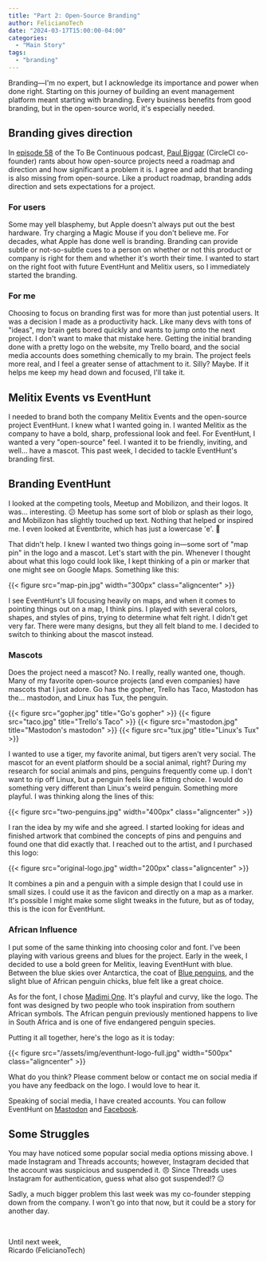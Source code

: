 ```yaml
---
title: "Part 2: Open-Source Branding"
author: FelicianoTech
date: "2024-03-17T15:00:00-04:00"
categories:
  - "Main Story"
tags:
  - "branding"
---
```


Branding—I'm no expert, but I acknowledge its importance and power when done right.
Starting on this journey of building an event management platform meant starting with branding.
Every business benefits from good branding, but in the open-source world, it's especially needed.


## Branding gives direction

In [episode 58](https://www.heavybit.com/library/podcasts/to-be-continuous/ep-58-no-roadmap-for-open-source) of the To Be Continuous podcast, [Paul Biggar](https://www.linkedin.com/in/paulbiggar/) (CircleCI co-founder) rants about how open-source projects need a roadmap and direction and how significant a problem it is.
I agree and add that branding is also missing from open-source.
Like a product roadmap, branding adds direction and sets expectations for a project.

### For users

Some may yell blasphemy, but Apple doesn't always put out the best hardware.
Try charging a Magic Mouse if you don't believe me.
For decades, what Apple has done well is branding.
Branding can provide subtle or not-so-subtle cues to a person on whether or not this product or company is right for them and whether it's worth their time.
I wanted to start on the right foot with future EventHunt and Melitix users, so I immediately started the branding.

### For me

Choosing to focus on branding first was for more than just potential users.
It was a decision I made as a productivity hack.
Like many devs with tons of "ideas", my brain gets bored quickly and wants to jump onto the next project.
I don't want to make that mistake here.
Getting the initial branding done with a pretty logo on the website, my Trello board, and the social media accounts does something chemically to my brain.
The project feels more real, and I feel a greater sense of attachment to it.
Silly? Maybe.
If it helps me keep my head down and focused, I'll take it.


## Melitix Events vs EventHunt

I needed to brand both the company Melitix Events and the open-source project EventHunt.
I knew what I wanted going in.
I wanted Melitix as the company to have a bold, sharp, professional look and feel.
For EventHunt, I wanted a very "open-source" feel.
I wanted it to be friendly, inviting, and well… have a mascot.
This past week, I decided to tackle EventHunt's branding first.


## Branding EventHunt

I looked at the competing tools, Meetup and Mobilizon, and their logos.
It was… interesting. 😕
Meetup has some sort of blob or splash as their logo, and Mobilizon has slightly touched up text.
Nothing that helped or inspired me.
I even looked at Eventbrite, which has just a lowercase 'e'. :shrug:

That didn't help.
I knew I wanted two things going in—some sort of "map pin" in the logo and a mascot.
Let's start with the pin.
Whenever I thought about what this logo could look like, I kept thinking of a pin or marker that one might see on Google Maps.
Something like this:

{{< figure src="map-pin.jpg" width="300px" class="aligncenter" >}}

I see EventHunt's UI focusing heavily on maps, and when it comes to pointing things out on a map, I think pins.
I played with several colors, shapes, and styles of pins, trying to determine what felt right.
I didn't get very far.
There were many designs, but they all felt bland to me.
I decided to switch to thinking about the mascot instead.

### Mascots

Does the project need a mascot? No.
I really, really wanted one, though.
Many of my favorite open-source projects (and even companies) have mascots that I just adore.
Go has the gopher, Trello has Taco, Mastodon has the… mastodon, and Linux has Tux, the penguin.

<style type="text/CSS">
.side2side{
    display:flex;
    flex-wrap:wrap;
    justify-content: center;
}
.side2side figure{
    max-width: 300px;
}
</style>
<div class="side2side">
{{< figure src="gopher.jpg" title="Go's gopher" >}}
{{< figure src="taco.jpg" title="Trello's Taco" >}}
{{< figure src="mastodon.jpg" title="Mastodon's mastodon" >}}
{{< figure src="tux.jpg" title="Linux's Tux" >}}
</div>

I wanted to use a tiger, my favorite animal, but tigers aren't very social.
The mascot for an event platform should be a social animal, right?
During my research for social animals and pins, penguins frequently come up.
I don't want to rip off Linux, but a penguin feels like a fitting choice.
I would do something very different than Linux's weird penguin.
Something more playful.
I was thinking along the lines of this:

{{< figure src="two-penguins.jpg" width="400px" class="aligncenter" >}}

I ran the idea by my wife and she agreed.
I started looking for ideas and finished artwork that combined the concepts of pins and penguins and found one that did exactly that.
I reached out to the artist, and I purchased this logo:

{{< figure src="original-logo.jpg" width="200px" class="aligncenter" >}}

It combines a pin and a penguin with a simple design that I could use in small sizes.
I could use it as the favicon and directly on a map as a marker.
It's possible I might make some slight tweaks in the future, but as of today, this is the icon for EventHunt.

### African Influence

I put some of the same thinking into choosing color and font.
I've been playing with various greens and blues for the project.
Early in the week, I decided to use a bold green for Melitix, leaving EventHunt with blue.
Between the blue skies over Antarctica, the coat of [Blue penguins](https://www.aquariumofpacific.org/onlinelearningcenter/species/little_blue_penguin), and the slight blue of African penguin chicks, blue felt like a great choice.

As for the font, I chose [Madimi One](https://tavatake.github.io/madimi-website/).
It's playful and curvy, like the logo.
The font was designed by two people who took inspiration from southern African symbols.
The African penguin previously mentioned happens to live in South Africa and is one of five endangered penguin species.

Putting it all together, here's the logo as it is today:

{{< figure src="/assets/img/eventhunt-logo-full.jpg" width="500px" class="aligncenter" >}}

What do you think?
Please comment below or contact me on social media if you have any feedback on the logo.
I would love to hear it.

Speaking of social media, I have created accounts.
You can follow EventHunt on [Mastodon](https://nanobyte.cafe/@EventHunt) and [Facebook](https://www.facebook.com/EventHuntHQ).

## Some Struggles

You may have noticed some popular social media options missing above.
I made Instagram and Threads accounts; however, Instagram decided that the account was suspicious and suspended it. :angry:
Since Threads uses Instagram for authentication, guess what also got suspended!? :expressionless:

Sadly, a much bigger problem this last week was my co-founder stepping down from the company.
I won't go into that now, but it could be a story for another day.

<br />

Until next week,  
Ricardo (FelicianoTech)
